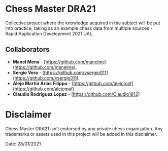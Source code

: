 # Chess Master DRA21
Collective project where the knowledge acquired in the subject will be put into practice, taking as an example chess data from multiple sources - Rapid Application Development 2021 UAL.

## Collaborators
* **Manel Mena** -  [https://github.com/manelme](https://github.com/manelme).
* **Sergio Vera** -  [https://github.com/vsergio011](https://github.com/vsergio011).
* **Alejo Martín Arias Filippo** -  [https://github.com/alejomaf](https://github.com/alejomaf).
* **Claudio Rodriguez Lopez** - [https://github.com/Claudio1812]

# Disclaimer

Chess Master DRA21 isn’t endorsed by any private chess organization. Any trademarks or assets used in this project will be added in this disclaimer.

Date: 28/01/2021
